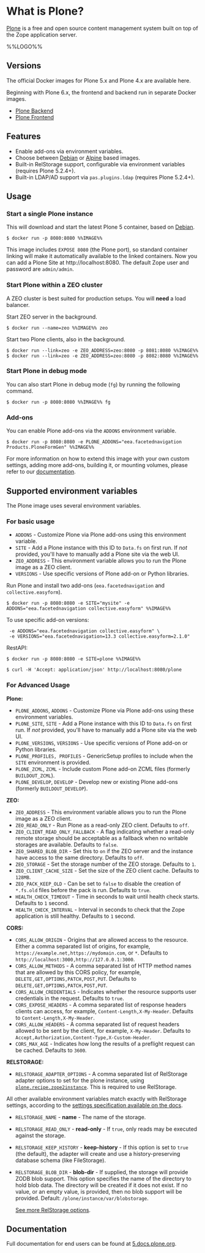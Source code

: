 # What is Plone?

[Plone](https://plone.org) is a free and open source content management system built on top of the Zope application server.

%%LOGO%%

## Versions

The official Docker images for Plone 5.x and Plone 4.x are available here.

Beginning with Plone 6.x, the frontend and backend run in separate Docker images.

-   [Plone Backend](https://github.com/plone/plone-backend)
-   [Plone Frontend](https://github.com/plone/plone-frontend)

## Features

-   Enable add-ons via environment variables.
-   Choose between [Debian](https://www.debian.org/) or [Alpine](http://www.alpinelinux.org/) based images.
-   Built-in RelStorage support, configurable via environment variables (requires Plone 5.2.4+).
-   Built-in LDAP/AD support via `pas.plugins.ldap` (requires Plone 5.2.4+).

## Usage

### Start a single Plone instance

This will download and start the latest Plone 5 container, based on [Debian](https://www.debian.org/).

```console
$ docker run -p 8080:8080 %%IMAGE%%
```

This image includes `EXPOSE 8080` (the Plone port), so standard container linking will make it automatically available to the linked containers. Now you can add a Plone Site at http://localhost:8080. The default Zope user and password are `admin/admin`.

### Start Plone within a ZEO cluster

A ZEO cluster is best suited for production setups. You will **need** a load balancer.

Start ZEO server in the background.

```console
$ docker run --name=zeo %%IMAGE%% zeo
```

Start two Plone clients, also in the background.

```console
$ docker run --link=zeo -e ZEO_ADDRESS=zeo:8080 -p 8081:8080 %%IMAGE%%
$ docker run --link=zeo -e ZEO_ADDRESS=zeo:8080 -p 8082:8080 %%IMAGE%%
```

### Start Plone in debug mode

You can also start Plone in debug mode (`fg`) by running the following command.

```console
$ docker run -p 8080:8080 %%IMAGE%% fg
```

### Add-ons

You can enable Plone add-ons via the `ADDONS` environment variable.

```console
$ docker run -p 8080:8080 -e PLONE_ADDONS="eea.facetednavigation Products.PloneFormGen" %%IMAGE%%
```

For more information on how to extend this image with your own custom settings, adding more add-ons, building it, or mounting volumes, please refer to our [documentation](https://5.docs.plone.org/manage/docker/docs/index.html).

## Supported environment variables

The Plone image uses several environment variables.

### For basic usage

-   `ADDONS` - Customize Plone via Plone add-ons using this environment variable.
-   `SITE` - Add a Plone instance with this ID to `Data.fs` on first run. If _not_ provided, you'll have to manually add a Plone site via the web UI.
-   `ZEO_ADDRESS` - This environment variable allows you to run the Plone image as a ZEO client.
-   `VERSIONS` - Use specific versions of Plone add-on or Python libraries.

Run Plone and install two add-ons (`eea.facetednavigation` and `collective.easyform`).

```console
$ docker run -p 8080:8080 -e SITE="mysite" -e ADDONS="eea.facetednavigation collective.easyform" %%IMAGE%%
```

To use specific add-on versions:

```console
 -e ADDONS="eea.facetednavigation collective.easyform" \
 -e VERSIONS="eea.facetednavigation=13.3 collective.easyform=2.1.0"
```

RestAPI:

```console
$ docker run -p 8080:8080 -e SITE=plone %%IMAGE%%

$ curl -H 'Accept: application/json' http://localhost:8080/plone
```

### For Advanced Usage

**Plone:**

-   `PLONE_ADDONS`, `ADDONS` - Customize Plone via Plone add-ons using these environment variables.
-   `PLONE_SITE`, `SITE` - Add a Plone instance with this ID to `Data.fs` on first run. If _not_ provided, you'll have to manually add a Plone site via the web UI.
-   `PLONE_VERSIONS`, `VERSIONS` - Use specific versions of Plone add-on or Python libraries.
-   `PLONE_PROFILES, PROFILES` - GenericSetup profiles to include when the `SITE` environment is provided.
-   `PLONE_ZCML`, `ZCML` - Include custom Plone add-on ZCML files (formerly `BUILDOUT_ZCML`).
-   `PLONE_DEVELOP`, `DEVELOP` - Develop new or existing Plone add-ons (formerly `BUILDOUT_DEVELOP`).

**ZEO:**

-   `ZEO_ADDRESS` - This environment variable allows you to run the Plone image as a ZEO client.
-   `ZEO_READ_ONLY` - Run Plone as a read-only ZEO client. Defaults to `off`.
-   `ZEO_CLIENT_READ_ONLY_FALLBACK` - A flag indicating whether a read-only remote storage should be acceptable as a fallback when no writable storages are available. Defaults to `false`.
-   `ZEO_SHARED_BLOB_DIR` - Set this to `on` if the ZEO server and the instance have access to the same directory. Defaults to `off`.
-   `ZEO_STORAGE` - Set the storage number of the ZEO storage. Defaults to `1`.
-   `ZEO_CLIENT_CACHE_SIZE` - Set the size of the ZEO client cache. Defaults to `128MB`.
-   `ZEO_PACK_KEEP_OLD` - Can be set to `false` to disable the creation of `*.fs.old` files before the pack is run. Defaults to `true`.
-   `HEALTH_CHECK_TIMEOUT` - Time in seconds to wait until health check starts. Defaults to `1` second.
-   `HEALTH_CHECK_INTERVAL` - Interval in seconds to check that the Zope application is still healthy. Defaults to `1` second.

**CORS:**

-   `CORS_ALLOW_ORIGIN` - Origins that are allowed access to the resource. Either a comma separated list of origins, for example, `https://example.net,https://mydomain.com`, or `*`. Defaults to `http://localhost:3000,http://127.0.0.1:3000`.
-   `CORS_ALLOW_METHODS` - A comma separated list of HTTP method names that are allowed by this CORS policy, for example, `DELETE,GET,OPTIONS,PATCH,POST,PUT`. Defaults to `DELETE,GET,OPTIONS,PATCH,POST,PUT`.
-   `CORS_ALLOW_CREDENTIALS` - Indicates whether the resource supports user credentials in the request. Defaults to `true`.
-   `CORS_EXPOSE_HEADERS` - A comma separated list of response headers clients can access, for example, `Content-Length,X-My-Header`. Defaults to `Content-Length,X-My-Header`.
-   `CORS_ALLOW_HEADERS` - A comma separated list of request headers allowed to be sent by the client, for example, `X-My-Header`. Defaults to `Accept,Authorization,Content-Type,X-Custom-Header`.
-   `CORS_MAX_AGE` - Indicates how long the results of a preflight request can be cached. Defaults to `3600`.

**RELSTORAGE:**

-   `RELSTORAGE_ADAPTER_OPTIONS` - A comma separated list of RelStorage adapter options to set for the plone instance, using [`plone.recipe.zope2instance`](https://relstorage.readthedocs.io/en/latest/configure-application.html#configuring-plone). This is required to use RelStorage.

All other available environment variables match exactly with RelStorage settings, according to the [settings specification available on the docs](https://relstorage.readthedocs.io/en/latest/relstorage-options.html).

-   `RELSTORAGE_NAME` - **name** - The name of the storage.
-   `RELSTORAGE_READ_ONLY` - **read-only** - If `true`, only reads may be executed against the storage.
-   `RELSTORAGE_KEEP_HISTORY` - **keep-history** - If this option is set to `true` (the default), the adapter will create and use a history-preserving database schema (like FileStorage).
-   `RELSTORAGE_BLOB_DIR` - **blob-dir** - If supplied, the storage will provide ZODB blob support. This option specifies the name of the directory to hold blob data. The directory will be created if it does not exist. If no value, or an empty value, is provided, then no blob support will be provided. Default: `/plone/instance/var/blobstorage`.

    [See more RelStorage options](https://relstorage.readthedocs.io/en/latest/relstorage-options.html).

## Documentation

Full documentation for end users can be found at [5.docs.plone.org](https://5.docs.plone.org/manage/docker/docs/index.html).
